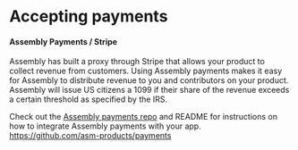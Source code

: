 # Accepting payments

#### Assembly Payments / Stripe

Assembly has built a proxy through Stripe that allows your product to collect
revenue from customers. Using Assembly payments makes it easy for Assembly to
distribute revenue to you and contributors on your product. Assembly will issue
US citizens a 1099 if their share of the revenue exceeds a certain threshold as
specified by the IRS.

Check out the [Assembly payments
repo](https://github.com/asm-products/payments) and README for instructions on
how to integrate Assembly payments with your app.
https://github.com/asm-products/payments
